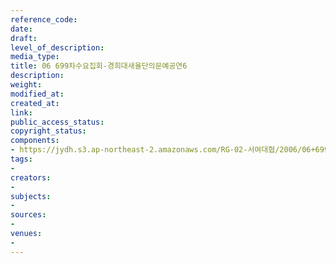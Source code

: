 ```yaml
---
reference_code: 
date: 
draft: 
level_of_description: 
media_type: 
title: 06 699차수요집회-경희대새율단의문예공연6
description: 
weight: 
modified_at: 
created_at: 
link: 
public_access_status: 
copyright_status: 
components:
- https://jydh.s3.ap-northeast-2.amazonaws.com/RG-02-서여대협/2006/06+699차수요집회-경희대새율단의문예공연6.jpg
tags:
- 
creators:
- 
subjects:
- 
sources:
- 
venues:
- 
---
```

